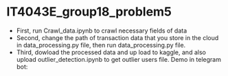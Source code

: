 # IT4043E_group18_problem5
- First, run Crawl_data.ipynb to crawl necessary fields of data
- Second, change the path of transaction data that you store in the cloud in data_processing.py file, then run data_processing.py file.
- Third, dowload the processed data and up load to kaggle, and also upload outlier_detection.ipynb to get outlier users file.
Demo in telegram bot:



